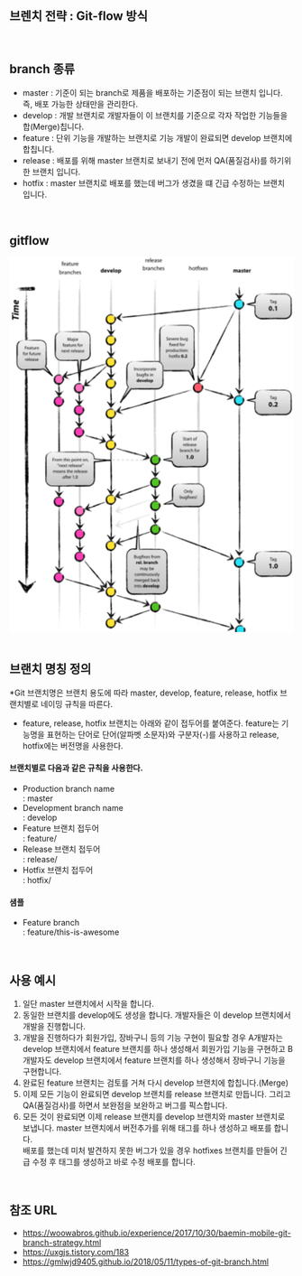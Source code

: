 ## 브렌치 전략 : Git-flow 방식

<br/>

## branch 종류  
- master : 기준이 되는 branch로 제품을 배포하는 기준점이 되는 브랜치 입니다. 즉, 배포 가능한 상태만을 관리한다.  
- develop : 개발 브랜치로 개발자들이 이 브랜치를 기준으로 각자 작업한 기능들을 합(Merge)칩니다.  
- feature : 단위 기능을 개발하는 브랜치로 기능 개발이 완료되면 develop 브랜치에 합칩니다.   
- release : 배포를 위해 master 브랜치로 보내기 전에 먼저 QA(품질검사)를 하기위한 브랜치 입니다.  
- hotfix : master 브랜치로 배포를 했는데 버그가 생겼을 떄 긴급 수정하는 브랜치 입니다.  

<br/>

## gitflow

<img alt="picture 1" src="./images/data/convention/%5Bsoulmates%5D%EB%B8%8C%EB%9E%9C%EC%B9%98%EC%A0%84%EB%9E%B5/f25f6f227ec3ddbfaeabc81adcdf2cea108648d6616e1a7fe0df2fe4d88a4a7c.png" />  

<br/>
<br/>

## 브랜치 명칭 정의
*Git 브랜치명은 브랜치 용도에 따라 master, develop, feature, release, hotfix 브랜치별로 네이밍 규칙을 따른다.    
- feature, release, hotfix 브랜치는 아래와 같이 접두어를 붙여준다. feature는 기능명을 표현하는 단어로 단어(알파벳 소문자)와 구분자(-)를 사용하고 release, hotfix에는 버전명을 사용한다.  
#### 브랜치별로 다음과 같은 규칙을 사용한다.  
- Production branch name  
: master  
- Development branch name  
: develop  
- Feature 브랜치 접두어  
: feature/  
- Release 브랜치 접두어  
: release/  
- Hotfix 브랜치 접두어  
: hotfix/  
####  샘플  
- Feature branch  
: feature/this-is-awesome  

<br/>

## 사용 예시
1) 일단 master 브랜치에서 시작을 합니다.  
2) 동일한 브랜치를 develop에도 생성을 합니다. 개발자들은 이 develop 브랜치에서 개발을 진행합니다.  
3) 개발을 진행하다가 회원가입, 장바구니 등의 기능 구현이 필요할 경우 A개발자는 develop 브랜치에서 feature 브랜치를 하나 생성해서 회원가입 기능을 구현하고 B개발자도 develop 브랜치에서 feature 브랜치를 하나 생성해서 장바구니 기능을 구현합니다.  
4) 완료된 feature 브랜치는 검토를 거쳐 다시 develop 브랜치에 합칩니다.(Merge)  
5) 이제 모든 기능이 완료되면 develop 브랜치를 release 브랜치로 만듭니다. 그리고 QA(품질검사)를 하면서 보완점을 보완하고 버그를 픽스합니다.  
6) 모든 것이 완료되면 이제 release 브랜치를 develop 브랜치와 master 브랜치로 보냅니다. master 브랜치에서 버전추가를 위해 태그를 하나 생성하고 배포를 합니다.  
배포를 했는데 미처 발견하지 못한 버그가 있을 경우 hotfixes 브랜치를 만들어 긴급 수정 후 태그를 생성하고 바로 수정 배포를 합니다.  

<br/>

## 참조 URL
- https://woowabros.github.io/experience/2017/10/30/baemin-mobile-git-branch-strategy.html  
- https://uxgjs.tistory.com/183  
- https://gmlwjd9405.github.io/2018/05/11/types-of-git-branch.html  

